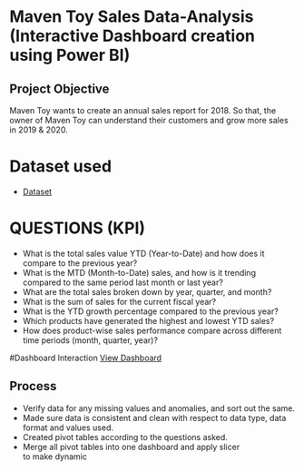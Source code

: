 # Maven Toy Sales Data-Analysis (Interactive Dashboard creation using Power BI)
## Project Objective
Maven Toy wants to create an annual sales report for 2018. So that, the owner of Maven Toy can understand their customers and grow more sales in 2019 & 2020.

# Dataset used
- <a href="https://github.com/ParthivBRajeev/Data-Analysis-Dashboard/blob/main/sales.csv">Dataset</a>
# QUESTIONS (KPI)
- What is the total sales value YTD (Year-to-Date) and how does it compare to the previous year?
- What is the MTD (Month-to-Date) sales, and how is it trending compared to the same period last month or last year?
- What are the total sales broken down by year, quarter, and month?
- What is the sum of sales for the current fiscal year?
- What is the YTD growth percentage compared to the previous year?
- Which products have generated the highest and lowest YTD sales?
- How does product-wise sales performance compare across different time periods (month, quarter, year)?

#Dashboard Interaction <a href="https://github.com/ParthivBRajeev/Data-Analysis-Dashboard/blob/main/Screenshot%202025-07-02%20160901.png">View Dashboard</a>

## Process
- Verify data for any missing values and anomalies, and sort out the same.
- Made sure data is consistent and clean with respect to data type, data format and values used.
- Created pivot tables according to the questions asked.
- Merge all pivot tables into one dashboard and apply slicer to make dynamic










